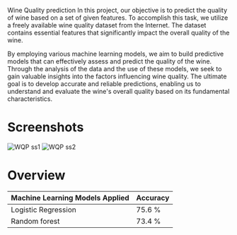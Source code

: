 Wine Quality prediction 
In this project, our objective is to predict the quality of wine based on a set of given features. To accomplish this task, we utilize a freely available wine quality dataset from the Internet. The dataset contains essential features that significantly impact the overall quality of the wine.

By employing various machine learning models, we aim to build predictive models that can effectively assess and predict the quality of the wine. Through the analysis of the data and the use of these models, we seek to gain valuable insights into the factors influencing wine quality. The ultimate goal is to develop accurate and reliable predictions, enabling us to understand and evaluate the wine's overall quality based on its fundamental characteristics.

# Screenshots

![WQP ss1](https://github.com/Kabir-Shah-29/Data-Science/assets/68286737/913bcdba-4c46-4c73-a3cd-ffcdc64a9635)
![WQP ss2](https://github.com/Kabir-Shah-29/Data-Science/assets/68286737/655477f4-05eb-4fea-9158-e2fa950eefcd)



# Overview

| Machine Learning Models Applied |  Accuracy |
|----------|----------|
| Logistic Regression   | 75.6 %   | 
| Random forest   | 73.4 %   | 


